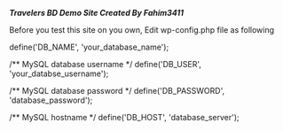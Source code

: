 
***Travelers BD Demo Site Created By Fahim3411***

Before you test this site on you own, Edit wp-config.php file as following

define('DB_NAME', 'your_database_name');

/** MySQL database username */
define('DB_USER', 'your_databse_username');

/** MySQL database password */
define('DB_PASSWORD', 'database_password');

/** MySQL hostname */
define('DB_HOST', 'database_server');
 
